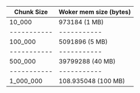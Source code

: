 

Chunk Size | Woker mem size (bytes)
-----------|-----------
10_000     | 973184 (1 MB)
-----------|-----------
100_000    | 5091896 (5 MB)
-----------|-----------
500_000    | 39799288 (40 MB)
-----------|-----------
1_000_000  | 108.935048 (100 MB)
